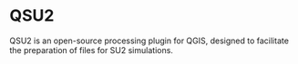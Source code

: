# QSU2
QSU2 is an open-source processing plugin for QGIS, designed to facilitate the preparation of files for SU2 simulations.
